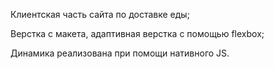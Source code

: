 Клиентская часть сайта по доставке еды;

Верстка с макета, адаптивная верстка c помощью flexbox;

Динамика реализована при помощи нативного JS.
